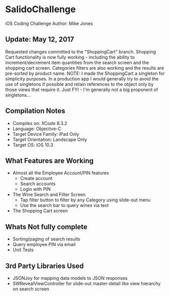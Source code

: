 # SalidoChallenge
iOS Coding Challenge
Author: Mike Jones

## Update: May 12, 2017
Requested changes committed to the "ShoppingCart" branch.  Shopping Cart functionality is now fully working - including the ability to increment/decrement item quantities from the search screen and the shopping cart screen.  Categories filters are also working and the results are pre-sorted by product name.  NOTE: I made the ShoppingCart a singleton for simplicity purposes.  In a production app I would generally try to avoid the use of singletons if possible and retain references to the object only by those views that require it. Just FYI - I'm generally not a big proponent of singletons...  

## Compilation Notes
- Compiles on: XCode 8.3.2
- Language: Objective-C
- Target Device Family: iPad Only
- Target Orientation: Landscape Only
- Target OS: iOS 10.3

## What Features are Working
- Almost all the Employee Account/PIN features
    - Create account
    - Search accounts
    - Login with PIN
- The Wine Search and Filter Screen
    - Tap filter button to filter by any Category using slide-out menu
    - Use the search bar to query wines via text
- The Shopping Cart screen

## Whats Not fully complete
- Sorting/paging of search results
- Query employee PIN via email
- Unit Tests

## 3rd Party Libraries Used
- JSONJoy for mapping data models to JSON responses
- SWRevealViewController for slide-out master-detail like view hierarchy on search screen


